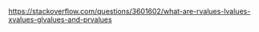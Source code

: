 <https://stackoverflow.com/questions/3601602/what-are-rvalues-lvalues-xvalues-glvalues-and-prvalues>
